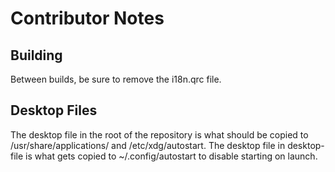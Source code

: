 # Contributor Notes

## Building
Between builds, be sure to remove the i18n.qrc file.

## Desktop Files
The desktop file in the root of the repository is what should be copied to /usr/share/applications/ and /etc/xdg/autostart.
The desktop file in desktop-file is what gets copied to ~/.config/autostart to disable starting on launch.
